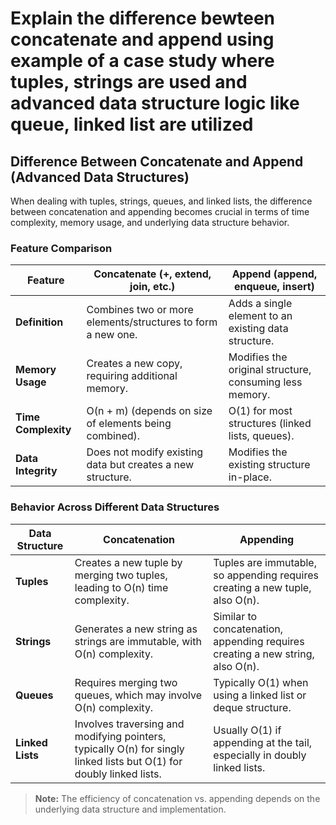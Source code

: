 <h1>Explain the difference bewteen concatenate and append using example of a  case study where tuples, strings are used and advanced data structure logic like queue, linked list are utilized</h1>

## Difference Between Concatenate and Append (Advanced Data Structures)

When dealing with tuples, strings, queues, and linked lists, the difference between concatenation and appending becomes crucial in terms of time complexity, memory usage, and underlying data structure behavior.

### Feature Comparison

| Feature         | Concatenate (+, extend, join, etc.) | Append (append, enqueue, insert) |
|---------------|---------------------------------|--------------------------------|
| **Definition** | Combines two or more elements/structures to form a new one. | Adds a single element to an existing data structure. |
| **Memory Usage** | Creates a new copy, requiring additional memory. | Modifies the original structure, consuming less memory. |
| **Time Complexity** | O(n + m) (depends on size of elements being combined). | O(1) for most structures (linked lists, queues). |
| **Data Integrity** | Does not modify existing data but creates a new structure. | Modifies the existing structure in-place. |

### Behavior Across Different Data Structures

| Data Structure  | Concatenation | Appending |
|----------------|--------------|-----------|
| **Tuples** | Creates a new tuple by merging two tuples, leading to O(n) time complexity. | Tuples are immutable, so appending requires creating a new tuple, also O(n). |
| **Strings** | Generates a new string as strings are immutable, with O(n) complexity. | Similar to concatenation, appending requires creating a new string, also O(n). |
| **Queues** | Requires merging two queues, which may involve O(n) complexity. | Typically O(1) when using a linked list or deque structure. |
| **Linked Lists** | Involves traversing and modifying pointers, typically O(n) for singly linked lists but O(1) for doubly linked lists. | Usually O(1) if appending at the tail, especially in doubly linked lists. |

> **Note:** The efficiency of concatenation vs. appending depends on the underlying data structure and implementation.

